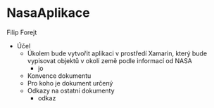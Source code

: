 # NasaAplikace
Filip Forejt
* Účel
  * Úkolem bude vytvořit aplikaci v prostředí Xamarin, který bude vypisovat objektů v okolí země podle informací od NASA
    * jo
  * Konvence dokumentu
  * Pro koho je dokument určený
  * Odkazy na ostatní dokumenty
    * odkaz
